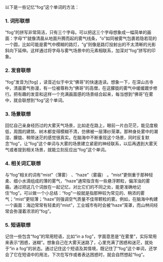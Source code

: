 以下是一些记忆“fog”这个单词的方法：

### 1. 词形联想
“fog”的拼写非常简洁，只有三个字母。可以把这三个字母想象成一幅简单的画面：字母“f”就像清晨从地面升腾而起的雾气线条，“o”如同被雾气包裹若隐若现的一个圆，比如可能是雾气中模糊的路灯，“g”则像是路灯投射出的不太清晰的光影斜向下延伸。这样通过将字母与雾气场景中的元素相联系，加深对“fog”拼写的印象。

### 2. 发音联想
“fog”发音为[fɒɡ] ，读音近似于中文“佛哥”的快速连读。想象一下，在深山古寺中，清晨雾气弥漫，有一位被尊称为“佛哥”的高僧，在这朦胧的雾气中缓缓踱步修行。把有趣的发音和这样一个充满画面感的场景结合起来，每当想到“佛哥”在雾中，就会联想到“fog”这个单词。

### 3. 场景联想
回忆自己亲身经历过的大雾天气场景，比如走在路上，眼前一片白茫茫，能见度极低，周围的建筑、树木都变得模糊不清，仿佛被一层薄纱笼罩。那种身处雾中的潮湿、朦胧、稍带迷茫的感觉很真实。在脑海中不断重现这个场景，同时反复默念“fog”，让“fog”这个单词与大雾的场景建立紧密的神经联系，以后再遇到大雾天气或者提到相关场景，就能立刻反应出“fog”这个单词。

### 4. 相关词汇联想
与“fog”相关的词有“mist”（薄雾） 、“haze”（雾霾） 。“mist”更侧重于那种轻柔、细小水滴组成的薄的雾气，“haze”通常指含有一些悬浮颗粒，偏浑浊的雾霾。通过把这几个词放在一起记忆，对比它们的不同之处，能更准确地记住“fog”。可以做一个小总结：“fog”一般就是指那种较为常见的、稍浓的雾气；“mist”更轻薄；“haze”则强调空气质量不佳带颗粒的雾。例如，在脑海中构建一个画面：海边常常有轻柔的“mist”，工业城市有时会被“haze”笼罩，而山林间经常会弥漫着浓浓的“fog”。 

### 5. 短语联想
记住一些包含“fog”的常用短语，比如“in a fog”，字面意思是“在雾里”，实际常用来表示“困惑，迷糊”。想象自己在大雾天迷路了，心里充满了困惑和迷茫，就处于“in a fog”的状态。通过记住这个短语及其情境，既记住了“fog”这个单词，还学会了它在短语中的用法，下次在写作或者表达困惑时，就会自然想起“fog”。 